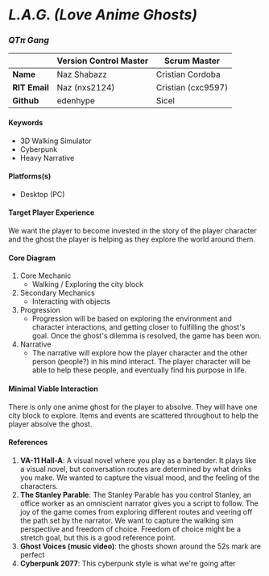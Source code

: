 # _L.A.G. (Love Anime Ghosts)_

### _QTπ Gang_

|               | Version Control Master | Scrum Master       |
| ------------- | ---------------------- | ------------------ |
| **Name**      | Naz Shabazz            | Cristian Cordoba   |
| **RIT Email** | Naz (nxs2124)          | Cristian (cxc9597) |
| **Github**    | edenhype               | Sicel              |

#### Keywords

-   3D Walking Simulator
-   Cyberpunk
-   Heavy Narrative

#### Platforms(s)

-   Desktop (PC)

#### Target Player Experience

We want the player to become invested in the story of the player character and the ghost the player is helping as they explore the world around them.

#### Core Diagram

1.  Core Mechanic
    -   Walking / Exploring the city block
1.  Secondary Mechanics
    -   Interacting with objects
1.  Progression
    -   Progression will be based on exploring the environment and character interactions, and getting closer to fulfilling the ghost's goal. Once the ghost's dilemma is resolved, the game has been won.
1.  Narrative
    -   The narrative will explore how the player character and the other person (people?) in his mind interact. The player character       will be able to help these people, and eventually find his purpose in life. 

#### Minimal Viable Interaction
There is only one anime ghost for the player to absolve. They will have one city block to explore. Items and events are scattered throughout to help the player absolve the ghost.

#### References

1. **VA-11 Hall-A**: A visual novel where you play as a bartender. It plays like a visual novel, but conversation routes are determined by what drinks you make. We wanted to capture the visual mood, and the feeling of the characters. 
1. **The Stanley Parable**: The Stanley Parable has you control Stanley, an office worker as an omniscient narrator gives you a script to follow. The joy of the game comes from exploring different routes and veering off the path set by the narrator. We want to capture the walking sim perspective and freedom of choice. Freedom of choice might be a stretch goal, but this is a good reference point.
1. **Ghost Voices (music video)**: the ghosts shown around the 52s mark are perfect
1. **Cyberpunk 2077**: This cyberpunk style is what we're going after
